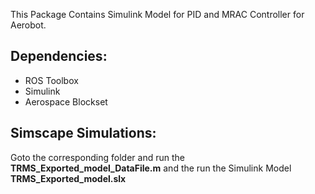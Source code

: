This Package Contains Simulink Model for PID and MRAC Controller for Aerobot.
## Dependencies:
-   ROS Toolbox
-   Simulink
-   Aerospace Blockset

## Simscape Simulations:
  Goto the corresponding folder and run the **TRMS_Exported_model_DataFile.m** and the run the Simulink Model **TRMS_Exported_model.slx**
